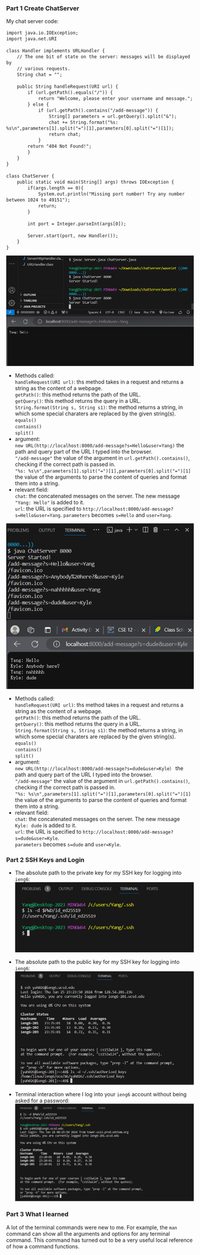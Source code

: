 ### Part 1 Create ChatServer
My chat server code: 

    import java.io.IOException;
    import java.net.URI
    
    class Handler implements URLHandler {
        // The one bit of state on the server: messages will be displayed by
        // various requests.
        String chat = "";

        public String handleRequest(URI url) {
            if (url.getPath().equals("/")) {
                return "Welcome, please enter your username and message.";
            } else {
                if (url.getPath().contains("/add-message")) {
                    String[] parameters = url.getQuery().split("&");
                    chat += String.format("%s: %s\n",parameters[1].split("=")[1],parameters[0].split("=")[1]);
                    return chat;
                }
            return "404 Not Found!";
            }
        }
    }

    class ChatServer {
        public static void main(String[] args) throws IOException {
            if(args.length == 0){
                System.out.println("Missing port number! Try any number between 1024 to 49151");
                return;
            }

            int port = Integer.parseInt(args[0]);

            Server.start(port, new Handler());
        }
    }


![Image](chat1.png)  
- Methods called:  <br>
    `handleRequest(URI url)`: ths method takes in a request and returns a string as the content of a webpage.  <br>
    `getPath()`: this method returns the path of the URL.  <br>
    `getQuery()`: this method returns the query in a URL.  <br>
    `String.format(String s, String s1)`: the method returns a string, in which some special charaters are replaced by the given string(s).<br>
    `equals()` <br>
    `contains()` <br>
    `split()` <br>
- argument:  <br>
    `new URL(http://localhost:8000/add-message?s=Hello&user=Yang)` the path and query part of the URL
   I typed into the browser.   <br>
   `"/add-message"` the value of the argument in `url.getPath().contains()`, checking if the correct path is passed in. <br>
   `"%s: %s\n",parameters[1].split("=")[1],parameters[0].split("=")[1]` the value of the arguments to parse the content of queries and format them into a string. <br>
- relevant field: <br>
    `chat`: the concatenated messages on the server. The new message `"Yang: Hello"` is added to it. <br>
    `url`: the URL is specified to `http://localhost:8000/add-message?s=Hello&user=Yang`.
    `parameters` becomes `s=Hello` and `user=Yang`.
    

![Image](chat2.png)  
- Methods called:  <br>
    `handleRequest(URI url)`: ths method takes in a request and returns a string as the content of a webpage.  <br>
    `getPath()`: this method returns the path of the URL.  <br>
    `getQuery()`: this method returns the query in a URL.  <br>
    `String.format(String s, String s1)`: the method returns a string, in which some special charaters are replaced by the given string(s).<br>
    `equals()` <br>
    `contains()` <br>
    `split()` <br>
- argument:  <br>
    `new URL(http://localhost:8000/add-message?s=dude&user=Kyle）` the path and query part of the URL
   I typed into the browser.   <br>
   `"/add-message"` the value of the argument in `url.getPath().contains()`, checking if the correct path is passed in. <br>
   `"%s: %s\n",parameters[1].split("=")[1],parameters[0].split("=")[1]` the value of the arguments to parse the content of queries and format them into a string. <br>
- relevant field: <br>
    `chat`: the concatenated messages on the server. The new message `Kyle: dude` is added to it. <br>
    `url`: the URL is specified to `http://localhost:8000/add-message?s=dude&user=Kyle`. <br>
    `parameters` becomes `s=dude` and `user=Kyle`. <br>


### Part 2 SSH Keys and Login

- The absolute path to the private key for my SSH key for logging into `ieng6`: <br>
![Image](ls1.png)

- The absolute path to the public key for my SSH key for logging into `ieng6`: <br>
![Image](ls2.png)

- Terminal interaction where I log into your `ieng6` account without being asked for a password: <br>
![Image](ls3.png)

### Part 3 What I learned
A lot of the terminal commands were new to me. For example, the `man` command can show all the arguments and options for any terminal command. This command has turned out to be a very useful local reference of how a command functions. 
